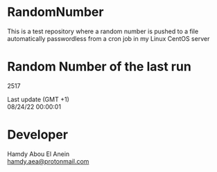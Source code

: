 # RandomNumber    
This is a test repository where a random number is pushed to a file automatically passwordless from a cron job in my Linux CentOS server    
# Random Number of the last run   
2517
      
Last update (GMT +1)    
08/24/22 00:00:01
# Developer    
Hamdy Abou El Anein   
hamdy.aea@protonmail.com
